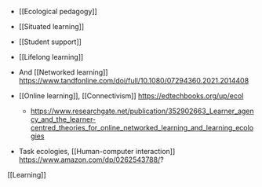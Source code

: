 - [[Ecological pedagogy]]
- [[Situated learning]]
- [[Student support]]
- [[Lifelong learning]]

- And [[Networked learning]] https://www.tandfonline.com/doi/full/10.1080/07294360.2021.2014408

- [[Online learning]], [[Connectivism]] https://edtechbooks.org/up/ecol
	-  https://www.researchgate.net/publication/352902663_Learner_agency_and_the_learner-centred_theories_for_online_networked_learning_and_learning_ecologies

- Task ecologies, [[Human-computer interaction]] https://www.amazon.com/dp/0262543788/?

[[Learning]]
